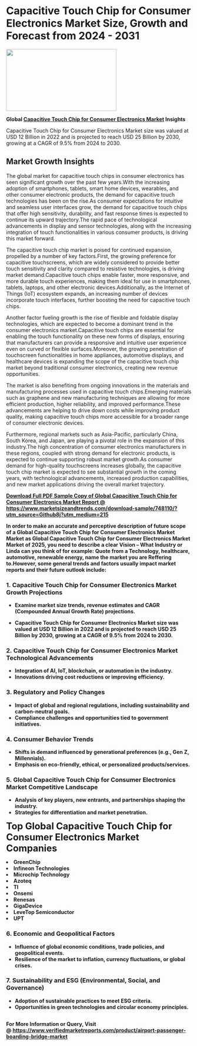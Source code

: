 <H1>Capacitive Touch Chip for Consumer Electronics Market Size, Growth and Forecast from 2024 - 2031</H1><img class="aligncenter size-medium wp-image-584254" src="https://thirdeyenews.in/wp-content/uploads/2024/09/Global-Market-Research-300x168.jpeg" alt="" width="300" height="168" /><p><strong>Global&nbsp;<a href="https://www.marketsizeandtrends.com/download-sample/748110/?utm_source=Github8j?utm_medium=215">Capacitive Touch Chip for Consumer Electronics Market</a> Insights</strong></p><p>Capacitive Touch Chip for Consumer Electronics Market size was valued at USD 12 Billion in 2022 and is projected to reach USD 25 Billion by 2030, growing at a CAGR of 9.5% from 2024 to 2030.</p><p><h2>Market Growth Insights</h2> <p>The global market for capacitive touch chips in consumer electronics has seen significant growth over the past few years.With the increasing adoption of smartphones, tablets, smart home devices, wearables, and other consumer electronic products, the demand for capacitive touch technologies has been on the rise.As consumer expectations for intuitive and seamless user interfaces grow, the demand for capacitive touch chips that offer high sensitivity, durability, and fast response times is expected to continue its upward trajectory.The rapid pace of technological advancements in display and sensor technologies, along with the increasing integration of touch functionalities in various consumer products, is driving this market forward.</p> <p><strong><a href="#"></a></strong></p> <p>The capacitive touch chip market is poised for continued expansion, propelled by a number of key factors.First, the growing preference for capacitive touchscreens, which are widely considered to provide better touch sensitivity and clarity compared to resistive technologies, is driving market demand.Capacitive touch chips enable faster, more responsive, and more durable touch experiences, making them ideal for use in smartphones, tablets, laptops, and other electronic devices.Additionally, as the Internet of Things (IoT) ecosystem expands, an increasing number of devices incorporate touch interfaces, further boosting the need for capacitive touch chips.</p> <p>Another factor fueling growth is the rise of flexible and foldable display technologies, which are expected to become a dominant trend in the consumer electronics market.Capacitive touch chips are essential for enabling the touch functionality on these new forms of displays, ensuring that manufacturers can provide a responsive and intuitive user experience even on curved or flexible surfaces.Moreover, the growing penetration of touchscreen functionalities in home appliances, automotive displays, and healthcare devices is expanding the scope of the capacitive touch chip market beyond traditional consumer electronics, creating new revenue opportunities.</p> <p>The market is also benefiting from ongoing innovations in the materials and manufacturing processes used in capacitive touch chips.Emerging materials such as graphene and new manufacturing techniques are allowing for more efficient production, higher reliability, and improved performance.These advancements are helping to drive down costs while improving product quality, making capacitive touch chips more accessible for a broader range of consumer electronic devices.</p> <p>Furthermore, regional markets such as Asia-Pacific, particularly China, South Korea, and Japan, are playing a pivotal role in the expansion of this industry.The high concentration of consumer electronics manufacturers in these regions, coupled with strong demand for electronic products, is expected to continue supporting robust market growth.As consumer demand for high-quality touchscreens increases globally, the capacitive touch chip market is expected to see substantial growth in the coming years, with technological advancements, increased production capabilities, and new market applications driving the overall market trajectory.</p> <p><strong><a href="#"></p><p><span class=""><strong>Download Full PDF Sample Copy of Global Capacitive Touch Chip for Consumer Electronics Market Report</strong> @ <a href="https://www.marketsizeandtrends.com/download-sample/748110/?utm_source=Github8j?utm_medium=215" target="_blank">https://www.marketsizeandtrends.com/download-sample/748110/?utm_source=Github8j?utm_medium=215</a></span></p><p>In order to make an accurate and perceptive description of future scope of a Global&nbsp;Capacitive Touch Chip for Consumer Electronics Market Market as Global&nbsp;Capacitive Touch Chip for Consumer Electronics Market Market of 2025, you need to describe a clear Vision &ndash; What Industry or Linda can you think of for example: Quote from a Technology, healthcare, automotive, renewable energy, name the market you are Reffering to.However, some general trends and factors usually impact market reports and their future outlook include:</p><h3>1.&nbsp;<strong>Capacitive Touch Chip for Consumer Electronics Market Growth Projections</strong></h3><ul><li>Examine market size trends, revenue estimates and CAGR (Compounded Annual Growth Rate) projections.</li><li><p>Capacitive Touch Chip for Consumer Electronics Market size was valued at USD 12 Billion in 2022 and is projected to reach USD 25 Billion by 2030, growing at a CAGR of 9.5% from 2024 to 2030.</p></li></ul><h3>2.&nbsp;<strong>Capacitive Touch Chip for Consumer Electronics Market Technological Advancements</strong></h3><ul><li>Integration of AI, IoT, blockchain, or automation in the industry.</li><li>Innovations driving cost reductions or improving efficiency.</li></ul><h3>3.&nbsp;<strong>Regulatory and Policy Changes</strong></h3><ul><li>Impact of global and regional regulations, including sustainability and carbon-neutral goals.</li><li>Compliance challenges and opportunities tied to government initiatives.</li></ul><h3>4.&nbsp;<strong>Consumer Behavior Trends</strong></h3><ul><li>Shifts in demand influenced by generational preferences (e.g., Gen Z, Millennials).</li><li>Emphasis on eco-friendly, ethical, or personalized products/services.</li></ul><h3>5.&nbsp;<strong>Global Capacitive Touch Chip for Consumer Electronics Market Competitive Landscape</strong></h3><ul><li>Analysis of key players, new entrants, and partnerships shaping the industry.</li><li>Strategies for differentiation and market penetration.</li></ul><p data-pm-slice="1 1 []"><span style="color: inherit; font-family: inherit; font-size: 25px;">Top Global Capacitive Touch Chip for Consumer Electronics Market Companies</span></p><div class="" data-test-id=""><p><li>GreenChip</li><li> Infineon Technologies</li><li> Microchip Technology</li><li> Azoteq</li><li> TI</li><li> Onsemi</li><li> Renesas</li><li> GigaDevice</li><li> LeveTop Semiconductor</li><li> UPT</li></p></div><h3>6.&nbsp;<strong>Economic and Geopolitical Factors</strong></h3><ul><li>Influence of global economic conditions, trade policies, and geopolitical events.</li><li>Resilience of the market to inflation, currency fluctuations, or global crises.</li></ul><h3>7.&nbsp;<strong>Sustainability and ESG (Environmental, Social, and Governance)</strong></h3><ul><li>Adoption of sustainable practices to meet ESG criteria.</li><li>Opportunities in green technologies and circular economy principles.</li></ul><h2><strong style="font-size: 14px;">For More Information or Query, Visit @&nbsp;</strong><a style="background-color: #ffffff; font-size: 14px;" href="https://www.marketsizeandtrends.com/report/capacitive-touch-chip-for-consumer-electronics-market/" target="_blank">https://www.verifiedmarketreports.com/product/airport-passenger-boarding-bridge-market</a></h2>